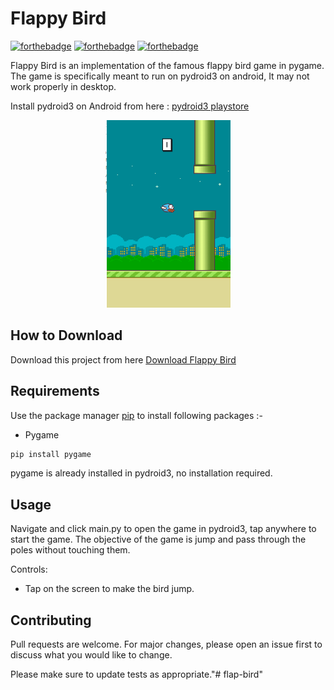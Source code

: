 # Flappy Bird

[![forthebadge](https://forthebadge.com/images/badges/built-with-love.svg)](https://forthebadge.com)
[![forthebadge](https://forthebadge.com/images/badges/built-with-swag.svg)](https://forthebadge.com)
[![forthebadge](https://forthebadge.com/images/badges/made-with-python.svg)](https://forthebadge.com)

Flappy Bird is an implementation of the famous flappy bird game in pygame. The game is specifically meant to run on pydroid3 on android, It may not work properly in desktop.

Install pydroid3 on Android from here : [pydroid3 playstore](https://play.google.com/store/apps/details?id=ru.iiec.pydroid3&hl=en_IN&gl=US)

<p align='center'>
	<img src='app.png' width=200 height=300>
</p>

## How to Download

Download this project from here [Download Flappy Bird](https://downgit.github.io/#/home?url=https://github.com/pyGuru123/Python-Games/tree/master/Flappy%20Bird)

## Requirements

Use the package manager [pip](https://pip.pypa.io/en/stable/) to install following packages :-
* Pygame

```bash
pip install pygame
```

pygame is already installed in pydroid3, no installation required.

## Usage

Navigate and click main.py to open the game in pydroid3, tap anywhere to start the game. The objective of the game is jump and pass through the poles without touching them.

Controls:
* Tap on the screen to make the bird jump.

## Contributing

Pull requests are welcome. For major changes, please open an issue first to discuss what you would like to change.

Please make sure to update tests as appropriate."# flap-bird" 
